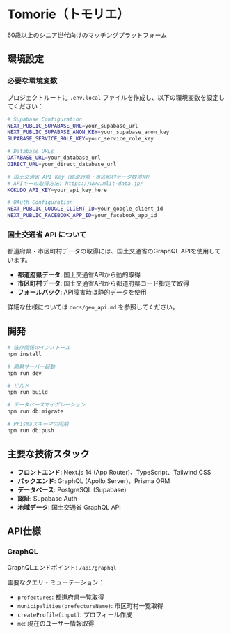 # Tomorie（トモリエ）

60歳以上のシニア世代向けのマッチングプラットフォーム

## 環境設定

### 必要な環境変数

プロジェクトルートに `.env.local` ファイルを作成し、以下の環境変数を設定してください：

```bash
# Supabase Configuration
NEXT_PUBLIC_SUPABASE_URL=your_supabase_url
NEXT_PUBLIC_SUPABASE_ANON_KEY=your_supabase_anon_key
SUPABASE_SERVICE_ROLE_KEY=your_service_role_key

# Database URLs
DATABASE_URL=your_database_url
DIRECT_URL=your_direct_database_url

# 国土交通省 API Key（都道府県・市区町村データ取得用）
# APIキーの取得方法: https://www.mlit-data.jp/
KOKUDO_API_KEY=your_api_key_here

# OAuth Configuration
NEXT_PUBLIC_GOOGLE_CLIENT_ID=your_google_client_id
NEXT_PUBLIC_FACEBOOK_APP_ID=your_facebook_app_id
```

### 国土交通省 API について

都道府県・市区町村データの取得には、国土交通省のGraphQL APIを使用しています。

- **都道府県データ**: 国土交通省APIから動的取得
- **市区町村データ**: 国土交通省APIから都道府県コード指定で取得
- **フォールバック**: API障害時は静的データを使用

詳細な仕様については `docs/geo_api.md` を参照してください。

## 開発

```bash
# 依存関係のインストール
npm install

# 開発サーバー起動
npm run dev

# ビルド
npm run build

# データベースマイグレーション
npm run db:migrate

# Prismaスキーマの同期
npm run db:push
```

## 主要な技術スタック

- **フロントエンド**: Next.js 14 (App Router)、TypeScript、Tailwind CSS
- **バックエンド**: GraphQL (Apollo Server)、Prisma ORM
- **データベース**: PostgreSQL (Supabase)
- **認証**: Supabase Auth
- **地域データ**: 国土交通省 GraphQL API

## API仕様

### GraphQL

GraphQLエンドポイント: `/api/graphql`

主要なクエリ・ミューテーション：
- `prefectures`: 都道府県一覧取得
- `municipalities(prefectureName)`: 市区町村一覧取得
- `createProfile(input)`: プロフィール作成
- `me`: 現在のユーザー情報取得